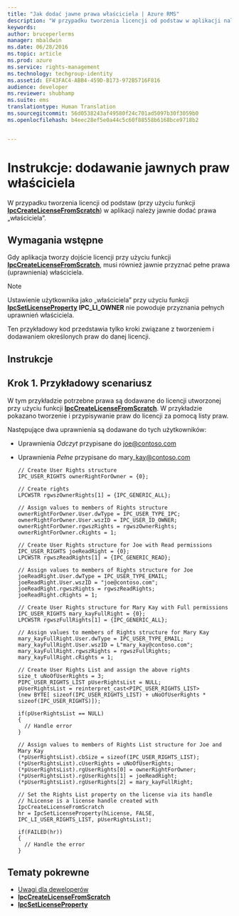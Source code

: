 ```yaml
---
title: "Jak dodać jawne prawa właściciela | Azure RMS"
description: "W przypadku tworzenia licencji od podstaw w aplikacji należy jawnie dodać prawa właściciela."
keywords: 
author: bruceperlerms
manager: mbaldwin
ms.date: 06/28/2016
ms.topic: article
ms.prod: azure
ms.service: rights-management
ms.technology: techgroup-identity
ms.assetid: EF43FAC4-ABB4-459D-B173-972B5716F816
audience: developer
ms.reviewer: shubhamp
ms.suite: ems
translationtype: Human Translation
ms.sourcegitcommit: 56d0538243af49580f24c701ad5097b30f3059b0
ms.openlocfilehash: b4eec28ef5e0a44c5c60f88558b6168bce9718b2


---
```


# Instrukcje: dodawanie jawnych praw właściciela

W przypadku tworzenia licencji od podstaw (przy użyciu funkcji [**IpcCreateLicenseFromScratch**](/rights-management/sdk/2.1/api/win/functions#msipc_ipccreatelicensefromscratch)) w aplikacji należy jawnie dodać prawa „właściciela”.

## Wymagania wstępne

Gdy aplikacja tworzy dojście licencji przy użyciu funkcji [**IpcCreateLicenseFromScratch**](/rights-management/sdk/2.1/api/win/functions#msipc_ipccreatelicensefromscratch), musi również jawnie przyznać pełne prawa (uprawnienia) właściciela.

>[!NOTE] 
> Ustawienie użytkownika jako „właściciela” przy użyciu funkcji [**IpcSetLicenseProperty**](/rights-management/sdk/2.1/api/win/functions#msipc_ipcsetlicenseproperty) **IPC\_LI\_OWNER** nie powoduje przyznania pełnych uprawnień właściciela.

Ten przykładowy kod przedstawia tylko kroki związane z tworzeniem i dodawaniem określonych praw do danej licencji.

## Instrukcje
 
## Krok 1. Przykładowy scenariusz

W tym przykładzie potrzebne prawa są dodawane do licencji utworzonej przy użyciu funkcji [**IpcCreateLicenseFromScratch**](/rights-management/sdk/2.1/api/win/functions#msipc_ipccreatelicensefromscratch). W przykładzie pokazano tworzenie i przypisywanie praw do licencji za pomocą listy praw.

Następujące dwa uprawnienia są dodawane do tych użytkowników:

-   Uprawnienia *Odczyt* przypisane do joe@contoso.com
-   Uprawnienia *Pełne* przypisane do mary\_kay@contoso.com

        // Create User Rights structure
        IPC_USER_RIGHTS ownerRightForOwner = {0};

        // Create rights
        LPCWSTR rgwszOwnerRights[1] = {IPC_GENERIC_ALL};

        // Assign values to members of Rights structure
        ownerRightForOwner.User.dwType = IPC_USER_TYPE_IPC;
        ownerRightForOwner.User.wszID = IPC_USER_ID_OWNER;
        ownerRightForOwner.rgwszRights = rgwszOwnerRights;
        ownerRightForOwner.cRights = 1;

        // Create User Rights structure for Joe with Read permissions
        IPC_USER_RIGHTS joeReadRight = {0};
        LPCWSTR rgwszReadRights[1] = {IPC_GENERIC_READ};

        // Assign values to members of Rights structure for Joe
        joeReadRight.User.dwType = IPC_USER_TYPE_EMAIL;
        joeReadRight.User.wszID = "joe@contoso.com";
        joeReadRight.rgwszRights = rgwszReadRights;
        joeReadRight.cRights = 1;

        // Create User Rights structure for Mary Kay with Full permissions
        IPC_USER_RIGHTS mary_kayFullRight = {0};
        LPCWSTR rgwszFullRights[1] = {IPC_GENERIC_ALL};

        // Assign values to members of Rights structure for Mary Kay
        mary_kayFullRight.User.dwType = IPC_USER_TYPE_EMAIL;
        mary_kayFullRight.User.wszID = L"mary_kay@contoso.com";
        mary_kayFullRight.rgwszRights = rgwszFullRights;
        mary_kayFullRight.cRights = 1;

        // Create User Rights List and assign the above rights
        size_t uNoOfUserRights = 3;
        PIPC_USER_RIGHTS_LIST pUserRightsList = NULL;
        pUserRightsList = reinterpret_cast<PIPC_USER_RIGHTS_LIST>
        (new BYTE[ sizeof(IPC_USER_RIGHTS_LIST) + uNoOfUserRights * sizeof(IPC_USER_RIGHTS)]);

        if(pUserRightsList == NULL)
        {
          // Handle error
        }

        // Assign values to members of Rights List structure for Joe and Mary Kay
        (*pUserRightsList).cbSize = sizeof(IPC_USER_RIGHTS_LIST);
        (*pUserRightsList).cUserRights = uNoOfUserRights;
        (*pUserRightsList).rgUserRights[0] = ownerRightForOwner;
        (*pUserRightsList).rgUserRights[1] = joeReadRight;
        (*pUserRightsList).rgUserRights[2] = mary_kayFullRight;

        // Set the Rights List property on the license via its handle
        // hLicense is a license handle created with IpcCreateLicenseFromScratch
        hr = IpcSetLicenseProperty(hLicense, FALSE, IPC_LI_USER_RIGHTS_LIST, pUserRightsList);

        if(FAILED(hr))
        {
          // Handle the error
        }



## Tematy pokrewne

* [Uwagi dla deweloperów](developer-notes.md)
* [**IpcCreateLicenseFromScratch**](/rights-management/sdk/2.1/api/win/functions#msipc_ipccreatelicensefromscratch)
* [**IpcSetLicenseProperty**](/rights-management/sdk/2.1/api/win/functions#msipc_ipcsetlicenseproperty)
 

 



<!--HONumber=Jul16_HO3-->


